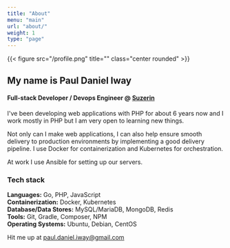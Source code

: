 ```yaml
---
title: "About"
menu: "main"
url: "about/"
weight: 1
type: "page"
---
```

{{< figure src="/profile.png" title="" class="center rounded" >}}
## My name is Paul Daniel Iway
#### Full-stack Developer / Devops Engineer @ [Suzerin](https://suzerin.com)

I've been developing web applications with PHP for about 6 years now and I work mostly in PHP but I am very open to learning new things. 

Not only can I make web applications, I can also help ensure smooth delivery to production environments by implementing a good delivery pipeline. I use Docker for containerization and Kubernetes for orchestration.

At work I use Ansible for setting up our servers.

### Tech stack
**Languages:** Go, PHP, JavaScript  
**Containerization:** Docker, Kubernetes  
**Database/Data Stores:** MySQL/MariaDB, MongoDB, Redis  
**Tools:** Git, Gradle, Composer, NPM  
**Operating Systems:** Ubuntu, Debian, CentOS

Hit me up at [paul.daniel.iway@gmail.com](mailto:paul.daniel.iway@gmail.com)